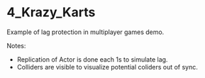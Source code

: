 # 4_Krazy_Karts

Example of lag protection in multiplayer games demo.

Notes:

- Replication of Actor is done each 1s to simulate lag.
- Colliders are visible to visualize potential coliders out of sync.
